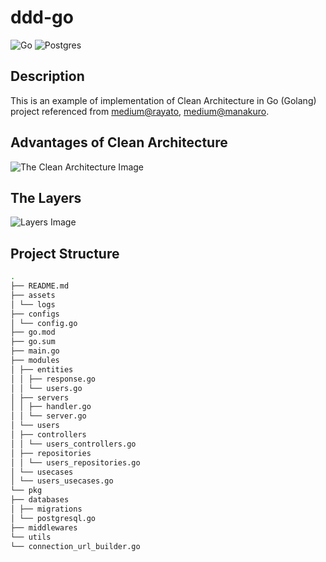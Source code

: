 # ddd-go

![Go](https://img.shields.io/badge/go-%2300ADD8.svg?style=for-the-badge&logo=go&logoColor=white)
![Postgres](https://img.shields.io/badge/postgres-%23316192.svg?style=for-the-badge&logo=postgresql&logoColor=white)

## Description

This is an example of implementation of Clean Architecture in Go (Golang) project referenced from [medium@rayato](https://medium.com/@rayato159/มาเขียน-rest-api-โดยใช้-clean-architecture-ใน-golang-กันเถอะ-b47ce99c3297), [medium@manakuro](https://manakuro.medium.com/clean-architecture-with-go-bce409427d31).

## Advantages of Clean Architecture

![The Clean Architecture Image](https://miro.medium.com/v2/resize:fit:1400/format:webp/1*B7LkQDyDqLN3rRSrNYkETA.jpeg)

## The Layers

![Layers Image](https://miro.medium.com/v2/resize:fit:1400/format:webp/1*yASGoy2V6F560OoSU470Tg.png)

## Project Structure

```bash
.
├── README.md
├── assets
│ └── logs
├── configs
│ └── config.go
├── go.mod
├── go.sum
├── main.go
├── modules
│ ├── entities
│ │ ├── response.go
│ │ └── users.go
│ ├── servers
│ │ ├── handler.go
│ │ └── server.go
│ └── users
│ ├── controllers
│ │ └── users_controllers.go
│ ├── repositories
│ │ └── users_repositories.go
│ └── usecases
│ └── users_usecases.go
└── pkg
├── databases
│ ├── migrations
│ └── postgresql.go
├── middlewares
└── utils
└── connection_url_builder.go

```

